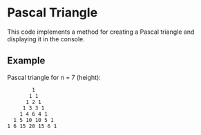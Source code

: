 # Pascal Triangle
This code implements a method for creating a Pascal triangle and displaying it in the console.

## Example
Pascal triangle for n = 7 (height):
```
        1
       1 1
      1 2 1
     1 3 3 1
    1 4 6 4 1
  1 5 10 10 5 1
1 6 15 20 15 6 1
```